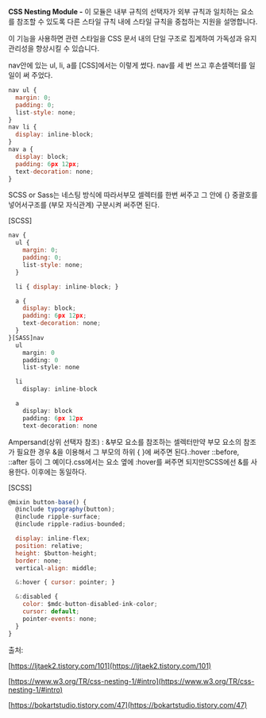 ****CSS Nesting Module -**** 이 모듈은 내부 규칙의 선택자가 외부 규칙과 일치하는 요소를 참조할 수 있도록 다른 스타일 규칙 내에 스타일 규칙을 중첩하는 지원을 설명합니다.

이 기능을 사용하면 관련 스타일을 CSS 문서 내의 단일 구조로 집계하여 가독성과 유지 관리성을 향상시킬 수 있습니다.

nav안에 있는 ul, li, a를 [CSS]에서는 이렇게 썼다. nav를 세 번 쓰고 후손셀렉터를 일일이 써 주었다.

```jsx
nav ul {
  margin: 0;
  padding: 0;
  list-style: none;
}
nav li {
  display: inline-block;
}
nav a {
  display: block;
  padding: 6px 12px;
  text-decoration: none;
}
```

SCSS or Sass는 네스팅 방식에 따라서부모 셀렉터를 한번 써주고 그 안에 {} 중괄호를 넣어서구조를 (부모 자식관계) 구분시켜 써주면 된다.

[SCSS]

```jsx
nav {
  ul {
    margin: 0;
    padding: 0;
    list-style: none;
  }

  li { display: inline-block; }

  a {
    display: block;
    padding: 6px 12px;
    text-decoration: none;
  }
}[SASS]nav
  ul
    margin: 0
    padding: 0
    list-style: none

  li
    display: inline-block

  a
    display: block
    padding: 6px 12px
    text-decoration: none
```

Ampersand(상위 선택자 참조) : &부모 요소를 참조하는 셀렉터만약 부모 요소의 참조가 필요한 경우 &을 이용해서 그 부모의 하위 { }에 써주면 된다.:hover ::before, ::after 등이 그 예이다.css에서는 요소 옆에 :hover를 써주면 되지만SCSS에선 &를 사용한다. 이후에는 동일하다.

[SCSS]

```jsx
@mixin button-base() {
  @include typography(button);
  @include ripple-surface;
  @include ripple-radius-bounded;

  display: inline-flex;
  position: relative;
  height: $button-height;
  border: none;
  vertical-align: middle;

  &:hover { cursor: pointer; }

  &:disabled {
    color: $mdc-button-disabled-ink-color;
    cursor: default;
    pointer-events: none;
  }
}
```

출처:

[https://ljtaek2.tistory.com/101](https://ljtaek2.tistory.com/101)

[https://www.w3.org/TR/css-nesting-1/#intro](https://www.w3.org/TR/css-nesting-1/#intro)

[https://bokartstudio.tistory.com/47](https://bokartstudio.tistory.com/47)
